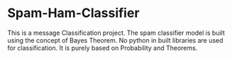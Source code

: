# Spam-Ham-Classifier
This is a message Classification project.
The spam classifier model is built using the concept of Bayes Theorem. 
 No python in built libraries are used for classification.
 It is purely based on Probability and Theorems.
